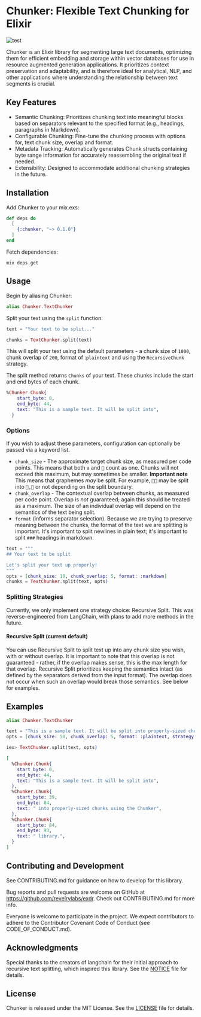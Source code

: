 # Chunker: Flexible Text Chunking for Elixir

![test](https://github.com/revelrylabs/text_chunker_ex/actions/workflows/test.yml/badge.svg)

Chunker is an Elixir library for segmenting large text documents, optimizing them for efficient embedding and storage within vector databases for use in resource augmented generation applications. It prioritizes context preservation and adaptability, and is therefore ideal for analytical, NLP, and other applications where understanding the relationship between text segments is crucial.

## Key Features

- Semantic Chunking: Prioritizes chunking text into meaningful blocks based on separators relevant to the specified format (e.g., headings, paragraphs in Markdown).
- Configurable Chunking: Fine-tune the chunking process with options for, text chunk size, overlap and format.
- Metadata Tracking: Automatically generates Chunk structs containing byte range information for accurately reassembling the original text if needed.
- Extensibility: Designed to accommodate additional chunking strategies in the future.


## Installation

Add Chunker to your mix.exs:

```elixir
def deps do
  [
    {:chunker, "~> 0.1.0"}
  ]
end
```

Fetch dependencies:

```
mix deps.get
```

## Usage

Begin by aliasing Chunker:

```elixir
alias Chunker.TextChunker
```

Split your text using the `split` function:

```elixir
text = "Your text to be split..."

chunks = TextChunker.split(text)
```

This will split your text using the default parameters - a chunk size of `1000`, chunk overlap of `200`, format of :`plaintext` and using the `RecursiveChunk` strategy.

The split method returns `Chunks` of your text. These chunks include the start and end bytes of each chunk.

```elixir
%Chunker.Chunk{
    start_byte: 0,
    end_byte: 44,
    text: "This is a sample text. It will be split into",
  }
```

### Options

If you wish to adjust these parameters, configuration can optionally be passed via a keyword list. 

  - `chunk_size` -  The approximate target chunk size, as measured per code points. This means that both `a` and `👻` count as one. Chunks will not exceed this maximum, but may sometimes be smaller. **Important note** This means that graphemes *may* be split. For example, `👩‍🚒` may be split into `👩,🚒` or not depending on the split boundary.
  - `chunk_overlap` - The contextual overlap between chunks, as measured per code point. Overlap is *not* guaranteed; again this should be treated as a maximum. The size of an individual overlap will depend on the semantics of the text being split.
  - `format` (informs separator selection). Because we are trying to preserve meaning between the chunks, the format of the text we are splitting is important. It's important to split newlines in plain text; it's important to split `###` headings in markdown.

```elixir
text = """
## Your text to be split

Let's split your text up properly!
"""
opts = [chunk_size: 10, chunk_overlap: 5, format: :markdown]
chunks = TextChunker.split(text, opts)
```

### Splitting Strategies

Currently, we only implement one strategy choice: Recursive Split. This was reverse-engineered from LangChain, with plans to add more methods in the future. 

#### Recursive Split (current default)

You can use Recursive Split to split text up into any chunk size you wish, with or without overlap. It is important to note that this overlap is not guaranteed - rather, if the overlap makes sense, this is the max length for that overlap. Recursive Split prioritizes keeping the semantics intact (as defined by the separators derived from the input format). The overlap does not occur when such an overlap would break those semantics. See below for examples.

## Examples

```elixir
alias Chunker.TextChunker

text = "This is a sample text. It will be split into properly-sized chunks using the Chunker library."
opts = [chunk_size: 50, chunk_overlap: 5, format: :plaintext, strategy: &TextChunker.split/2,]

iex> TextChunker.split(text, opts)

[
  %Chunker.Chunk{
    start_byte: 0,
    end_byte: 44,
    text: "This is a sample text. It will be split into",
  },
  %Chunker.Chunk{
    start_byte: 39,
    end_byte: 84,
    text: " into properly-sized chunks using the Chunker",
  },
  %Chunker.Chunk{
    start_byte: 84,
    end_byte: 93,
    text: " library.",
  }
]
```

## Contributing and Development

See CONTRIBUTING.md for guidance on how to develop for this library.

Bug reports and pull requests are welcome on GitHub at https://github.com/revelrylabs/exdr. Check out CONTRIBUTING.md for more info.

Everyone is welcome to participate in the project. We expect contributors to adhere to the Contributor Covenant Code of Conduct (see CODE_OF_CONDUCT.md).

## Acknowledgments

Special thanks to the creators of langchain for their initial approach to recursive text splitting, which inspired this library. See the [NOTICE](NOTICE) file for details.

## License

Chunker is released under the MIT License. See the [LICENSE](LICENSE) file for details.
